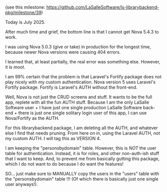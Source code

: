 (see this milestone: https://github.com/LaSalleSoftware/ls-librarybackend-pkg/milestone/39)

Today is July 2025.

After much time and grief, the bottom line is that I cannot get Nova 5.4.3 to work. 

I was using Nova 5.0.3 (give or take) in production for the longest time, because newer Nova versions were causing 404 errors. 

I learned that, at least partially, the real error was something else. However, it is moot. 

I am 99% certain that the problem is that Laravel's Fortify package does not play nicely with my custom authentication. Nova version 5 uses Laravel's Fortify package. Fortify is Laravel's AUTH without the front-end. 

Well, Nova is not just the CRUD screens and stuff. It wants to be the full app, replete with all the fun AUTH stuff. Because I am the only LaSalle Software user + I have just one single production LaSalle Software back-end + there is just one single solitary login user of this app, I can use Nova/Fortify as the AUTH. 

For this librarybackend package, I am deleting all the AUTH, and whatever else I find that needs pruning. From here on in, using the Laravel AUTH, not my custom AUTH. I will tag this as VERSION 4. 


I am keeping the "personsbydomain" table. However, this is *NOT* the user table for authentication. Instead, it is for roles, and other non-auth-ish stuff that I want to keep. And, to prevent me from basically gutting this package, which I do not want to do because I do want the features! 

SO... just make sure to MANUALLY copy the users in the "users" table with the "personsbydomain" table !!! (Of which there is basically just one single user anyways!).

